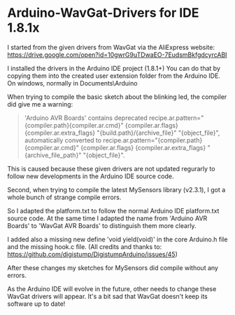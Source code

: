 # Arduino-WavGat-Drivers for IDE 1.8.1x

I started from the given drivers from WavGat via the AliExpress website: https://drive.google.com/open?id=10gwrG9uTDwaEO-7EudsmBkfgdcyrcABI

I installed the drivers in the Arduino IDE project (1.8.1+)
You can do that by copying them into the created user extension folder from the Arduino IDE.
On windows, normally in Documents\Arduino

When trying to compile the basic sketch about the blinking led, the compiler did give me a warning:

> 'Arduino AVR Boards' contains deprecated recipe.ar.pattern="{compiler.path}{compiler.ar.cmd}" {compiler.ar.flags} {compiler.ar.extra_flags} "{build.path}/{archive_file}" "{object_file}", automatically converted to recipe.ar.pattern="{compiler.path}{compiler.ar.cmd}" {compiler.ar.flags} {compiler.ar.extra_flags} "{archive_file_path}" "{object_file}". 

This is caused because these given drivers are not updated regurarly to follow new developments in the Arduino IDE source code.

Second, when trying to compile the latest MySensors library (v2.3.1), I got a whole bunch of strange compile errors.

So I adapted the platform.txt to follow the normal Arduino IDE platform.txt source code.
At the same time I adapted the name from 'Arduino AVR Boards' to 'WavGat AVR Boards' to distinguish them more clearly.

I added also a missing new define 'void yield(void)' in the core Arduino.h file and the missing hook.c file.
(All credits and thanks to: https://github.com/digistump/DigistumpArduino/issues/45)

After these changes my sketches for MySensors did compile without any errors.

As the Arduino IDE will evolve in the future, other needs to change these WavGat drivers will appear.
It's a bit sad that WavGat doesn't keep its software up to date!

